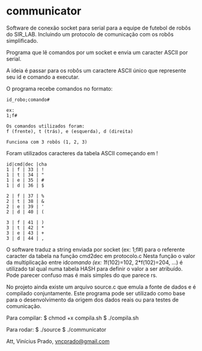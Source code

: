 communicator
============

Software de conexão socket para serial para a equipe de futebol de robôs do SIR_LAB. Incluindo um protocolo de comunicação com os robôs simplificado.

Programa que lê comandos por um socket e envia um caracter ASCII por serial.

A ideia é passar para os robôs um caractere ASCII único que represente seu id e comando a executar.

O programa recebe comandos no formato:

    id_robo;comando#
    
    ex:
    1;f#
    
    Os comandos utilizados foram:
    f (frente), t (trás), e (esquerda), d (direita)
    
    Funciona com 3 robôs (1, 2, 3)

Foram utilizados caracteres da tabela ASCII começando em !

    id|cmd|dec |cha
    1 | f | 33 | !
    1 | t | 34 | "
    1 | e | 35 | #
    1 | d | 36 | $

    2 | f | 37 | %
    2 | t | 38 | &
    2 | e | 39 | '
    2 | d | 40 | (

    3 | f | 41 | )
    3 | t | 42 | *
    3 | e | 43 | +
    3 | d | 44 | ,
    
O software traduz a string enviada por socket (ex: 1;f#) para o referente caracter da tabela na função cmd2dec em protocolo.c
Nesta função o valor da multiplicação entre id*comando (ex: 1*f(102)=102, 2*f(102)=204, ...) é utilizado tal qual numa tabela HASH
para definir o valor a ser atribuído. Pode parecer confuso mas é mais simples do que parece rs.

No projeto ainda existe um arquivo source.c que emula a fonte de dados e é compilado conjuntamente.
Este programa pode ser utilizado como base para o desenvolvimento da origem dos dados reais ou para testes de comunicação.

Para compilar:
$ chmod +x compila.sh
$ ./compila.sh

Para rodar:
$ ./source
$ ./communicator


Att,
Vinícius Prado, vncprado@gmail.com



